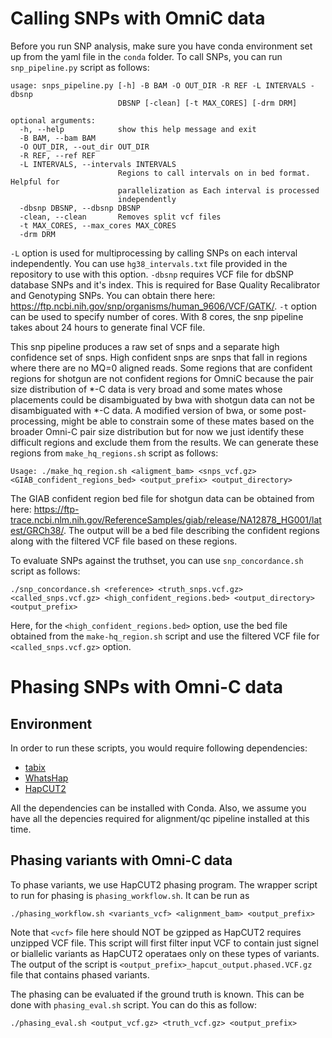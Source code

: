 
# Calling SNPs with OmniC data

Before you run SNP analysis, make sure you have conda environment set up from the yaml file in the `conda` folder. To call SNPs, you can run `snp_pipeline.py` script as follows:

```
usage: snps_pipeline.py [-h] -B BAM -O OUT_DIR -R REF -L INTERVALS -dbsnp
                        DBSNP [-clean] [-t MAX_CORES] [-drm DRM]

optional arguments:
  -h, --help            show this help message and exit
  -B BAM, --bam BAM
  -O OUT_DIR, --out_dir OUT_DIR
  -R REF, --ref REF
  -L INTERVALS, --intervals INTERVALS
                        Regions to call intervals on in bed format. Helpful for
                        parallelization as Each interval is processed
                        independently
  -dbsnp DBSNP, --dbsnp DBSNP
  -clean, --clean       Removes split vcf files
  -t MAX_CORES, --max_cores MAX_CORES
  -drm DRM
```

`-L` option is used for multiprocessing by calling SNPs on each interval independently. You can use `hg38_intervals.txt` file provided in the repository to use with this option. `-dbsnp` requires VCF file for dbSNP database SNPs and it's index. This is required for Base Quality Recalibrator and Genotyping SNPs. You can obtain there here: https://ftp.ncbi.nih.gov/snp/organisms/human_9606/VCF/GATK/. `-t` option can be used to specify number of cores. With 8 cores, the snp pipeline takes about 24 hours to generate final VCF file. 

This snp pipeline  produces a raw set of snps and a separate high confidence set of snps.  High confident snps are snps that fall in regions where there are no MQ=0 aligned reads.  Some regions that are confident regions for shotgun are not confident regions for OmniC because the pair size distribution of *-C data is very broad and some mates whose placements could be disambiguated by bwa with shotgun data can not be disambiguated with *-C data.   A modified version of bwa, or some post-processing, might be able to constrain some of these mates based on the broader Omni-C pair size distribution but for now we just identify these difficult regions and exclude them from the results. We can generate these regions from `make_hq_regions.sh` script as follows:

```
Usage: ./make_hq_region.sh <aligment_bam> <snps_vcf.gz> <GIAB_confident_regions_bed> <output_prefix> <output_directory>
```
The GIAB confident region bed file for shotgun data can be obtained from here: https://ftp-trace.ncbi.nlm.nih.gov/ReferenceSamples/giab/release/NA12878_HG001/latest/GRCh38/. The output will be a bed file describing the confident regions along with the filtered VCF file based on these regions. 

To evaluate SNPs against the truthset, you can use `snp_concordance.sh` script as follows:
```
./snp_concordance.sh <reference> <truth_snps.vcf.gz> <called_snps.vcf.gz> <high_confident_regions.bed> <output_directory> <output_prefix>
```

Here, for the `<high_confident_regions.bed>` option, use the bed file obtained from the `make-hq_region.sh` script and use the filtered VCF file for `<called_snps.vcf.gz>` option. 


<!---
SNPs can be called by editing the makefile to point to a base directory that contains the snp resources and a directory that contains dovetail_tools

```
ROOT=/home/ubuntu/prj/snpexample/
DOVETOOLS=/home/ubuntu/src/dovetail_tools/
LIB_NAME=LM979
```

The directory, here snpexample, will need to contain the following genome reference files (or symlinks to them):

```
snpexample/ref/hg38/GRCh38.p12.fa
snpexample/ref/hg38/GRCh38.p12.fa.fai
snpexample/ref/hg38/GRCh38.p12.fa.sizes
snpexample/ref/hg38/dbSNP/00-common_all.vcf.gz
snpexample/ref/hg38/dbSNP/00-common_all.vcf.gz.tbi
```

Where the fasta file is the reference fasta file and the vcfs under dbSNP are the commonly occurring SNPs from dbSNP.  

To filter low quality regions a ConfidentRegions.bed.gz is expected in:

```
snpexample/truthset/ConfidentRegions.bed.gz
snpexample/truthset/NA12878.vcf.gz
```

The locations and names of these files can be altered in the included makefile. The max cpus allowed can also be edited in the makefile. To call snps, set up these files and then do:

```
make all
```

Or to run each step separately:

```
make snp_pipe
make hqregion
make concordance
```







This snp pipeline  produces a raw set of snps and a separate high confidence set of snps.  High confident snps are snps that fall in regions where there are no MQ=0 aligned reads.  Some regions that are confident regions for shotgun are not confident regions for OmniC because the pair size distribution of *-C data is very broad and some mates whose placements could be disambiguated by bwa with shotgun data can not be disambiguated with *-C data.   A modified version of bwa, or some post-processing, might be able to constrain some of these mates based on the broader Omni-C pair size distribution but for now we just identify these difficult regions and exclude them from the results. 

 -->
# Phasing SNPs with Omni-C data 
## Environment

In order to run these scripts, you would require following dependencies:

- [tabix](https://anaconda.org/bioconda/tabix)
- [WhatsHap](https://whatshap.readthedocs.io/en/latest/)
- [HapCUT2](https://github.com/vibansal/HapCUT2)

All the dependencies can be installed with Conda. Also, we assume you have all the depencies required for alignment/qc pipeline installed at this time. 

## Phasing variants with Omni-C data

To phase variants, we use HapCUT2 phasing program. The wrapper script to run for phasing is `phasing_workflow.sh`. It can be run as

```
./phasing_workflow.sh <variants_vcf> <alignment_bam> <output_prefix>
```


Note that `<vcf>` file here should NOT be gzipped as HapCUT2 requires unzipped VCF file. This script will first filter input VCF to contain just signel or biallelic variants as HapCUT2 operataes only on these types of variants. The output of the script is `<output_prefix>_hapcut_output.phased.VCF.gz` file that contains phased variants. 

The phasing can be evaluated if the ground truth is known. This can be done with `phasing_eval.sh` script. You can do this as follow: 

```
./phasing_eval.sh <output_vcf.gz> <truth_vcf.gz> <output_prefix>
```
